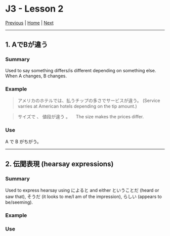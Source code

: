 # J3 - Lesson 2

[Previous](https://codywahl.github.io/JapaneseLanguageSchoolNotes/pages/j3-l1) | [Home](https://codywahl.github.io/JapaneseLanguageSchoolNotes) | [Next](https://codywahl.github.io/JapaneseLanguageSchoolNotes/pages/j3-l2)

* * *
## 1. AでBが違う

### Summary

Used to say something differs/is different depending on something else.
When A changes, B changes.

### Example

> アメリカのホテルでは、払うチップの多さでサービスが違う。
> (Service varries at American hotels depending on the tip amount.)

> サイズで 、 値段が違う 。
>　The size makes the prices differ. 

### Use

A で B がちがう。

* * *
## 2. 伝聞表現 (hearsay expressions)

### Summary

Used to express hearsay using によると and either ということだ (heard or saw that), そうだ (it looks to me/I am of the impression), らしい (appears to be/seeming). 

### Example



### Use

